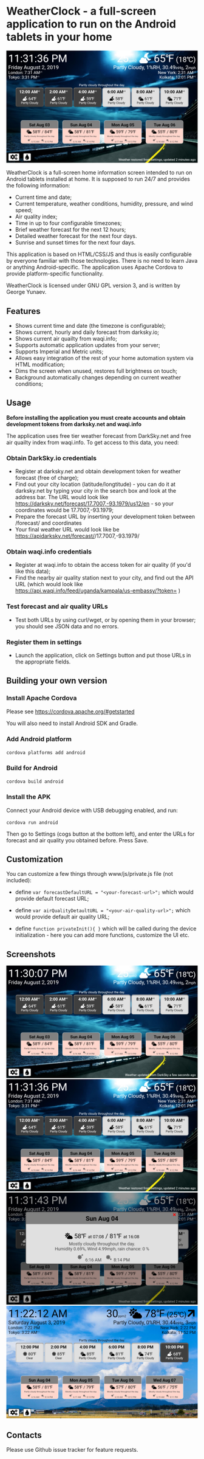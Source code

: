 # WeatherClock - a full-screen application to run on the Android tablets in your home

![Screenshot](https://github.com/gyunaev/weatherclock/raw/master/screenshots/screenshot2.png "Screenshot")

WeatherClock is a full-screen home information screen intended to run on Android tablets installed at home. It is supposed to run 24/7 and provides the following information:

- Current time and date;
- Current temperature, weather conditions, humidity, pressure, and wind speed;
- Air quality index;
- Time in up to four configurable timezones;
- Brief weather forecast for the next 12 hours;
- Detailed weather forecast for the next four days.
- Sunrise and sunset times for the next four days.

This application is based on HTML/CSS/JS and thus is easily configurable by everyone familiar with those technologies. There is no need to learn Java or anything Android-specific. The application uses Apache Cordova to provide platform-specific functionality.

WeatherClock is licensed under GNU GPL version 3, and is written by George Yunaev.

## Features

- Shows current time and date (the timezone is configurable);
- Shows current, hourly and daily forecast from darksky.io;
- Shows current air quailty from waqi.info;
- Supports automatic application updates from your server;
- Supports Imperial and Metric units;
- Allows easy integration of the rest of your home automation system via HTML modification;
- Dims the screen when unused, restores full brightness on touch;
- Background automatically changes depending on current weather conditions;

## Usage

**Before installing the application you must create accounts and obtain development tokens from darksky.net and waqi.info**

The application uses free tier weather forecast from DarkSky.net and free air quailty index from waqi.info. To get access to this data, you need:

### Obtain DarkSky.io credentials

- Register at darksky.net and obtain development token for weather forecast (free of charge);
- Find out your city location (latitude/longtitude) - you can do it at darksky.net by typing your city in the search box and look at the address bar. The URL would look like https://darksky.net/forecast/17.7007,-93.1979/us12/en - so your coordinates would be 17.7007,-93.1979;
- Prepare the forecast URL by inserting your development token between /forecast/ and coordinates
- Your final weather URL would look like be https://apidarksky.net/forecast/<your token>/17.7007,-93.1979/

### Obtain waqi.info credentials

- Register at waqi.info to obtain the access token for air quality (if you'd like this data);
- Find the nearby air quality station next to your city, and find out the API URL (which would look like https://api.waqi.info/feed/uganda/kampala/us-embassy/?token=<your-token> )

### Test forecast and air quality URLs

- Test both URLs by using curl/wget, or by opening them in your browser; you should see JSON data and no errors.

### Register them in settings

- Launch the application, click on Settings button and put those URLs in the appropriate fields.

## Building your own version

### Install Apache Cordova

Please see https://cordova.apache.org/#getstarted

You will also need to install Android SDK and Gradle.

### Add Android platform

`cordova platforms add android`

### Build for Android

`cordova build android`

### Install the APK

Connect your Android device with USB debugging enabled, and run:

`cordova run android`

Then go to Settings (cogs button at the bottom left), and enter the URLs for forecast and air quality you obtained before. Press Save.

## Customization

You can customize a few things through www/js/private.js file (not included):

- define `var forecastDefaultURL = "<your-forecast-url>";` which would provide default forecast URL;

- define `var airQualityDetaultURL = "<your-air-quality-url>";` which would provide default air quality URL;

- define `function privateInit(){ }` which will be called during the device initialization - here you can add more functions, customize the UI etc.

## Screenshots

![Screenshot](https://github.com/gyunaev/weatherclock/raw/master/screenshots/screenshot1.png "UI without timezones")
![Screenshot](https://github.com/gyunaev/weatherclock/raw/master/screenshots/screenshot2.png "UI with timezones")
![Screenshot](https://github.com/gyunaev/weatherclock/raw/master/screenshots/screenshot3.png "Weather details")
![Screenshot](https://github.com/gyunaev/weatherclock/raw/master/screenshots/screenshot4.png "During the day")

## Contacts

Please use Github issue tracker for feature requests.

